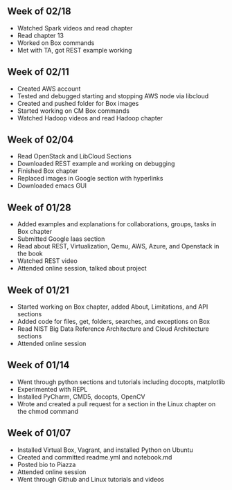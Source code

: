 ## Week of 02/18
  - Watched Spark videos and read chapter
  - Read chapter 13
  - Worked on Box commands
  - Met with TA, got REST example working
## Week of 02/11
  - Created AWS account
  - Tested and debugged starting and stopping AWS node via libcloud
  - Created and pushed folder for Box images
  - Started working on CM Box commands
  - Watched Hadoop videos and read Hadoop chapter
## Week of 02/04
  - Read OpenStack and LibCloud Sections
  - Downloaded REST example and working on debugging
  - Finished Box chapter
  - Replaced images in Google section with hyperlinks
  - Downloaded emacs GUI
## Week of 01/28
  - Added examples and explanations for collaborations, groups, tasks in Box chapter
  - Submitted Google Iaas section
  - Read about REST, Virtualization, Qemu, AWS, Azure, and Openstack in the book
  - Watched REST video
  - Attended online session, talked about project
## Week of 01/21
  - Started working on Box chapter, added About, Limitations, and API sections
  - Added code for files, get, folders, searches, and exceptions on Box
  - Read NIST Big Data Reference Architecture and Cloud Architecture sections
  - Attended online session
## Week of 01/14
  - Went through python sections and tutorials including docopts, matplotlib
  - Experimented with REPL
  - Installed PyCharm, CMD5, docopts, OpenCV
  - Wrote and created a pull request for a section in the Linux chapter on the chmod command
## Week of 01/07
  - Installed Virtual Box, Vagrant, and installed Python on Ubuntu
  - Created and committed readme.yml and notebook.md
  - Posted bio to Piazza
  - Attended online session
  - Went through Github and Linux tutorials and videos


 
